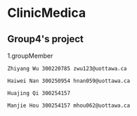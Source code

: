 # ClinicMedica
## Group4's project

1.groupMember

    Zhiyang Wu 300220785 zwu123@uottawa.ca

    Haiwei Nan 300250954 hnan059@uottawa.ca

    Huajing Qi 300254157 

    Manjie Hou 300254157 mhou062@uottawa.ca
    
